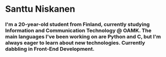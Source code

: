 # Santtu Niskanen

### I'm a 20-year-old student from Finland, currently studying Information and Communication Technology @ OAMK. The main languages I've been working on are Python and C, but I'm always eager to learn about new technologies. Currently dabbling in Front-End Development.

